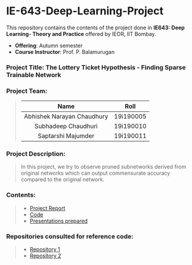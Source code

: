 # IE-643-Deep-Learning-Project
This repository contains the contents of the project done in **IE643: Deep Learning- Theory and Practice** offered by IEOR, IIT Bombay. 
- **Offering**: Autumn semester
- **Course Instructor**: Prof. P. Balamurugan

### Project Title: The Lottery Ticket Hypothesis - Finding Sparse Trainable Network
### Project Team:
> | Name | Roll |
> | :---:   | :-: | 
> | Abhishek Narayan Chaudhury  | 19i190005 | 
> | Subhadeep Chaudhuri | 19i190010 | 
> | Saptarshi Majumder      | 19i190011 |

### Project Description: 
> In this project, we try to observe pruned subnetworks derived from original networks which can output commensurate accuracy compared to the original network.  

### Contents:
> - [Project Report](https://github.com/SubhadeepC28/IE-643-Deep-Learning-Project/tree/main/Report)
> - [Code]()
> - [Presentations prepared](https://github.com/SubhadeepC28/IE-643-Deep-Learning-Project/tree/main/Presentations)
### Repositories consulted for reference code:
> <ul>
>  <li><a href='https://github.com/ktkth5/lottery-ticket-hyopothesis'>Repository 1</a>
>  <li><a href='https://github.com/rahulvigneswaran/Lottery-Ticket-Hypothesis-in-Pytorch'>Repository 2</a> 
> </ul>
